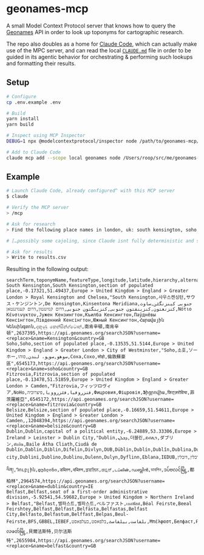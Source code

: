 # geonames-mcp

A small Model Context Protocol server that knows how to query the [Geonames](http://www.geonames.org) API in order to look up toponyms for cartographic research.

The repo also doubles as a home for [Claude Code](https://docs.anthropic.com/en/docs/agents-and-tools/claude-code/), which can actually make use of the MPC server, and can read the local [`CLAUDE.md`](/CLAUDE.md) file in order to be guided in its agentic behavior for orchestrating & performing such lookups and formatting their results.

## Setup

```sh
# Configure
cp .env.example .env

# Build
yarn install
yarn build

# Inspect using MCP Inspector
DEBUG=1 npx @modelcontextprotocol/inspector node /path/to/geonames-mcp/build/index.js

# Add to Claude Code
claude mcp add --scope local geonames node /Users/roop/src/me/geonames-mcp/build/index.js
```

## Example

```sh
# Launch Claude Code, already configured^ with this MCP server
$ claude

# Verify the MCP server
> /mcp

# Ask for research
> Find the following place names in london, uk: south kensington, soho, fitzrovia, belsize. Give me Dublin and Belfast in ireland as well                                                

# […possibly some cajoling, since Claude isnt fully deterministic and sometimes makes weird choices…]

# Ask for results
> Write to results.csv
```

Resulting in the following output:

```csv
searchTerm,toponymName,featureType,longitude,latitude,hierarchy,alternateNames,ID,URL
South Kensington,South Kensington,section of populated place,-0.17321,51.49437,Europe > United Kingdom > England > Greater London > Royal Kensington and Chelsea,"South Kensington,사우스켄싱턴,サウス・ケンジントン,De Kensington,Kinsentona Meridiana,جنوبی کینزنگٹن,ساوث كنزنغتون,کنزینقتون جنوبی,کنزینگتون جنوبی,דרום קנזינגטון,דרום קענזינגטאן,Νότιο Κένσινγκτον,Јужен Кензингтон,Къилба Кенсингтон,Паўднёвы Кенсінгтон,Південний Кенсінгтон,Южный Кенсингтон,Հարավային Կենսինգտոն,දකුණු කෙන්සින්ග්ටොන්,南肯辛頓,南肯辛顿",2637395,https://api.geonames.org/searchJSON?username=<replace>&name=Kensington&country=GB
Soho,Soho,section of populated place,-0.13535,51.5144,Europe > United Kingdom > England > Greater London > City of Westminster,"Soho,소호,ソーホー,سوهو,سوہو، لندن,סוהו,Соха,Сохо,सोहो,倫敦蘇豪區",6545173,https://api.geonames.org/searchJSON?username=<replace>&name=soho&country=GB
Fitzrovia,Fitzrovia,section of populated place,-0.13478,51.51859,Europe > United Kingdom > England > Greater London > Camden,"Fitzrovia,フィッツロヴィア,NoHo,فتزروفيا,فٹزروویا,פיצרוביה,Фицровия,Фіцровія,Ֆիցրովիա,फ़िट्ज़रोविया,菲茨羅維亞",6545172,https://api.geonames.org/searchJSON?username=<replace>&name=fitzrovia&country=GB
Belsize,Belsize,section of populated place,-0.16659,51.54611,Europe > United Kingdom > England > Greater London > Camden,,12048394,https://api.geonames.org/searchJSON?username=<replace>&name=belsize&country=GB
Dublin,Dublin,capital of a political entity,-6.24889,53.33306,Europe > Ireland > Leinster > Dublin City,"Dublin,ܕܒܠܢ,더블린,ደብሊን,ダブリン,ดับลิน,Baile Átha Cliath,Ciudá de Dublín,Dablin,Diblin,Difelin,Divlyn,DUB,Düblin,Dublín,Dublîn,Dublina,Dublinas,Dublin city,Dublini,Dublino,Dublinu,Dulenn,Dulyn,Dyflinn,Eblana,IEDUB,ډبلن,دبلن,دۇبلىن,دوبلین,دوبلين,ڈبلن,דבלין,דובלין,Δουβλίνο,Даблин,Дублин,Дъблин,དུབ་ལིན།,Դուբլին,დუბლინი,डब्लिन,दब्लिन,ਡਬਲਿਨ,ಡಬ್ಲಿನ್,டப்லின்,ഡബ്ലിൻ,ডাবলিন,ဒပ်ဗလင်မြို့,都柏林",2964574,https://api.geonames.org/searchJSON?username=<replace>&name=dublin&country=IE
Belfast,Belfast,seat of a first-order administrative division,-5.92541,54.59682,Europe > United Kingdom > Northern Ireland > Belfast,"Belfast,밸파스트,벨파스트,ベルファスト,เบลฟัสต์,Béal Feirste,Beeal Feirshtey,Bélfast,Bèlfast,Belfāsta,Belfastas,Belfast City,Belfasto,Belfastum,Belffast,Belpas,Beul-Feirste,BFS,GBBEL,IEBEF,بلفاست,بیلفاسٹ,בלפאסט,בעלפאסט,Μπέλφαστ,Белфаст,Բելֆաստ,ბელფასტი,बेलफास्ट,ಬೆಲ್‌ಫಾಸ್ಟ್‌,பெல்பாஸ்ட்,বেলফাস্ট,ဗဲလဖတ်မြို့,貝爾法斯特,贝尔法斯特",2655984,https://api.geonames.org/searchJSON?username=<replace>&name=belfast&country=GB
```